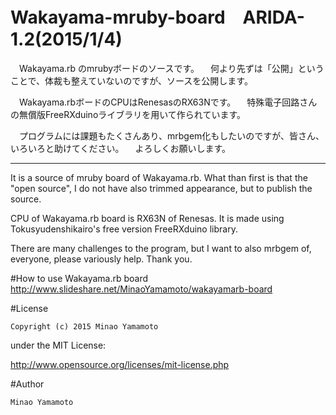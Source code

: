 # Wakayama-mruby-board　ARIDA-1.2(2015/1/4)

　Wakayama.rb のmrubyボードのソースです。
　何より先ずは「公開」ということで、体裁も整えていないのですが、ソースを公開します。

　Wakayama.rbボードのCPUはRenesasのRX63Nです。
　特殊電子回路さんの無償版FreeRXduinoライブラリを用いて作られています。

　プログラムには課題もたくさんあり、mrbgem化もしたいのですが、皆さん、いろいろと助けてください。
　よろしくお願いします。

------
  It is a source of mruby board of Wakayama.rb.
  What than first is that the "open source", I do not have also trimmed appearance, but to publish the source.

  CPU of Wakayama.rb board is RX63N of Renesas.
  It is made using Tokusyudenshikairo's free version FreeRXduino library.

  There are many challenges to the program, but I want to also mrbgem of, everyone, please variously help.
  Thank you.

#How to use Wakayama.rb board
http://www.slideshare.net/MinaoYamamoto/wakayamarb-board

#License

    Copyright (c) 2015 Minao Yamamoto

under the MIT License:

http://www.opensource.org/licenses/mit-license.php


#Author

    Minao Yamamoto
